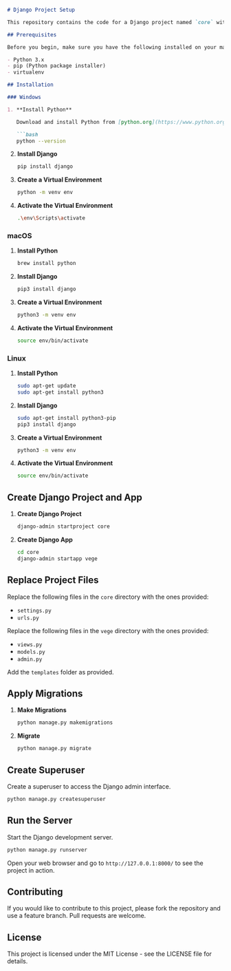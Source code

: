 ```markdown
# Django Project Setup

This repository contains the code for a Django project named `core` with an app named `vege`. Follow the instructions below to set up the project on your local machine.

## Prerequisites

Before you begin, make sure you have the following installed on your machine:

- Python 3.x
- pip (Python package installer)
- virtualenv

## Installation

### Windows

1. **Install Python**

   Download and install Python from [python.org](https://www.python.org/downloads/).

   ```bash
   python --version
   ```

2. **Install Django**

   ```bash
   pip install django
   ```

3. **Create a Virtual Environment**

   ```bash
   python -m venv env
   ```

4. **Activate the Virtual Environment**

   ```bash
   .\env\Scripts\activate
   ```

### macOS

1. **Install Python**

   ```bash
   brew install python
   ```

2. **Install Django**

   ```bash
   pip3 install django
   ```

3. **Create a Virtual Environment**

   ```bash
   python3 -m venv env
   ```

4. **Activate the Virtual Environment**

   ```bash
   source env/bin/activate
   ```

### Linux

1. **Install Python**

   ```bash
   sudo apt-get update
   sudo apt-get install python3
   ```

2. **Install Django**

   ```bash
   sudo apt-get install python3-pip
   pip3 install django
   ```

3. **Create a Virtual Environment**

   ```bash
   python3 -m venv env
   ```

4. **Activate the Virtual Environment**

   ```bash
   source env/bin/activate
   ```

## Create Django Project and App

1. **Create Django Project**

   ```bash
   django-admin startproject core
   ```

2. **Create Django App**

   ```bash
   cd core
   django-admin startapp vege
   ```

## Replace Project Files

Replace the following files in the `core` directory with the ones provided:

- `settings.py`
- `urls.py`

Replace the following files in the `vege` directory with the ones provided:

- `views.py`
- `models.py`
- `admin.py`

Add the `templates` folder as provided.

## Apply Migrations

1. **Make Migrations**

   ```bash
   python manage.py makemigrations
   ```

2. **Migrate**

   ```bash
   python manage.py migrate
   ```

## Create Superuser

Create a superuser to access the Django admin interface.

```bash
python manage.py createsuperuser
```

## Run the Server

Start the Django development server.

```bash
python manage.py runserver
```

Open your web browser and go to `http://127.0.0.1:8000/` to see the project in action.

## Contributing

If you would like to contribute to this project, please fork the repository and use a feature branch. Pull requests are welcome.

## License

This project is licensed under the MIT License - see the LICENSE file for details.
```
